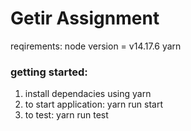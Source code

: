 # Getir Assignment

reqirements:
node version = v14.17.6
yarn



### getting started:

1. install dependacies using yarn
2. to start application: yarn run start
3. to test: yarn run test

